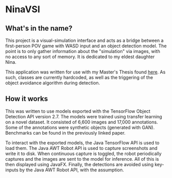 # NinaVSI

## What's in the name?
This project is a visual-simulation interface and acts as a bridge between 
a first-person POV game with WASD input and an object detection model. The point is to only
gather information about the "simulation" via images, with no access to any sort of memory. It 
is dedicated to my eldest daughter Nina.  

This application was written for use with my Master's Thesis found [here](https://epublications.marquette.edu/theses_open/737/).
As such, classes are currently hardcoded, as well as the triggering of the object avoidance algorithm during detection.

## How it works
This was written to use models exported with the TensorFlow Object Detection API version 2.7.
The models were trained using transfer learning on a novel dataset. It consisted of 6,600 images and 17,000 annotations.
Some of the annotations were synthetic objects (generated with GAN). Benchmarks can be found in the 
previously linked paper.

To interact with the exported models, the Java TensorFlow API is used to load them. The Java AWT Robot API
is used to capture screenshots and write it to disk. When continuous capture is toggled, the robot periodically
captures and the images are sent to the model for inference. All of this is then displayed using 
JavaFX. Finally, the detections are avoided using key-inputs by the Java AWT Robot API, with the 
assumption. 


 
